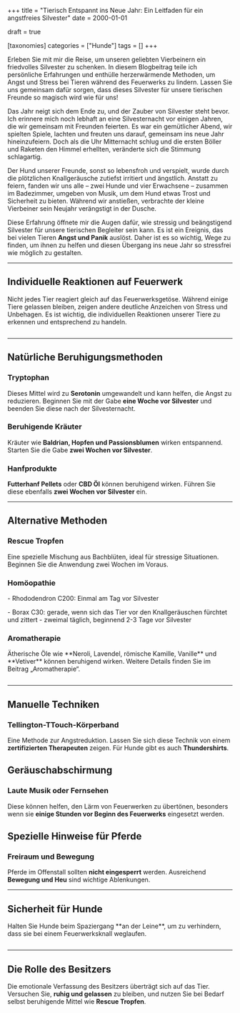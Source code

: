 +++
title = "Tierisch Entspannt ins Neue Jahr: Ein Leitfaden für ein angstfreies Silvester"
date = 2000-01-01

draft = true

[taxonomies]
categories = ["Hunde"]
tags = []
+++

Erleben Sie mit mir die Reise, um unseren geliebten Vierbeinern ein friedvolles Silvester zu schenken. In diesem Blogbeitrag teile ich persönliche Erfahrungen und enthülle herzerwärmende Methoden, um Angst und Stress bei Tieren während des Feuerwerks zu lindern. Lassen Sie uns gemeinsam dafür sorgen, dass dieses Silvester für unsere tierischen Freunde so magisch wird wie für uns!

<!-- more -->


Das Jahr neigt sich dem Ende zu, und der Zauber von Silvester steht bevor. Ich erinnere mich noch lebhaft an eine Silvesternacht vor einigen Jahren, die wir gemeinsam mit Freunden feierten. Es war ein gemütlicher Abend, wir spielten Spiele, lachten und freuten uns darauf, gemeinsam ins neue Jahr hineinzufeiern. Doch als die Uhr Mitternacht schlug und die ersten Böller und Raketen den Himmel erhellten, veränderte sich die Stimmung schlagartig.

Der Hund unserer Freunde, sonst so lebensfroh und verspielt, wurde durch die plötzlichen Knallgeräusche zutiefst irritiert und ängstlich. Anstatt zu feiern, fanden wir uns alle – zwei Hunde und vier Erwachsene – zusammen im Badezimmer, umgeben von Musik, um dem Hund etwas Trost und Sicherheit zu bieten. Während wir anstießen, verbrachte der kleine Vierbeiner sein Neujahr verängstigt in der Dusche.

Diese Erfahrung öffnete mir die Augen dafür, wie stressig und beängstigend Silvester für unsere tierischen Begleiter sein kann. Es ist ein Ereignis, das bei vielen Tieren **Angst und Panik** auslöst. Daher ist es so wichtig, Wege zu finden, um ihnen zu helfen und diesen Übergang ins neue Jahr so stressfrei wie möglich zu gestalten.

<div class="container marketing">
  <hr class="featurette-divider">
  <div class="row featurette">
    <div class="col-md-7 order-md-2">
      <h2 class="featurette-heading">Individuelle Reaktionen auf Feuerwerk</h2>
      <p class="lead">Nicht jedes Tier reagiert gleich auf das Feuerwerksgetöse. Während einige Tiere gelassen bleiben, zeigen andere deutliche Anzeichen von Stress und Unbehagen. Es ist wichtig, die individuellen Reaktionen unserer Tiere zu erkennen und entsprechend zu handeln.</p>    
    </div>
    <div class="col-md-5">
        <picture>
            <img src="https://tierheilpraxis-jessican.de/img/blog/silvester_1.png" alt="" title="  loading="lazy" sizes="30vw"  class="featurette-image img-fluid mx-auto rounded-img" style="aspect-ratio: 1/1; object-fit: cover;">
        </picture>
    </div>
  </div>
  <hr class="featurette-divider">
</div>

## Natürliche Beruhigungsmethoden

### Tryptophan
Dieses Mittel wird zu **Serotonin** umgewandelt und kann helfen, die Angst zu reduzieren. Beginnen Sie mit der Gabe **eine Woche vor Silvester** und beenden Sie diese nach der Silvesternacht.

### Beruhigende Kräuter
Kräuter wie **Baldrian, Hopfen und Passionsblumen** wirken entspannend. Starten Sie die Gabe **zwei Wochen vor Silvester**.

### Hanfprodukte
**Futterhanf Pellets** oder **CBD Öl** können beruhigend wirken. Führen Sie diese ebenfalls **zwei Wochen vor Silvester** ein.


<div class="container marketing">
  <hr class="featurette-divider">
  <div class="row featurette">
    <div class="col-md-7">
      <h2 class="featurette-heading">Alternative Methoden</h2>
      <p class="lead"><h3>Rescue Tropfen</h3>
      <p>Eine spezielle Mischung aus Bachblüten, ideal für stressige Situationen. Beginnen Sie die Anwendung zwei Wochen im Voraus.</p>
      <h3>Homöopathie</h3>
      <p>- Rhododendron C200: Einmal am Tag vor Silvester</p>
      <p>- Borax C30: gerade, wenn sich das Tier vor den Knallgeräuschen fürchtet und zittert - zweimal täglich, beginnend 2-3 Tage vor Silvester</p>
      <h3>Aromatherapie</h3>
      <p>Ätherische Öle wie **Neroli, Lavendel, römische Kamille, Vanille** und **Vetiver** können beruhigend wirken. Weitere Details finden Sie im Beitrag „Aromatherapie“.</p>
    </div>
    <div class="col-md-5 order-md-1">
      <picture>
        <img src="https://tierheilpraxis-jessican.de/img/blog/silvester_2.png" alt="" title="" loading="lazy" sizes="100vw"  class="featurette-image img-fluid mx-auto rounded-img" style="aspect-ratio: 1/1; object-fit: cover;">
      </picture>
    </div>
  </div>
  <hr class="featurette-divider">
</div>

 

## Manuelle Techniken

### Tellington-TTouch-Körperband
Eine Methode zur Angstreduktion. Lassen Sie sich diese Technik von einem **zertifizierten Therapeuten** zeigen. Für Hunde gibt es auch **Thundershirts**.

## Geräuschabschirmung

### Laute Musik oder Fernsehen
Diese können helfen, den Lärm von Feuerwerken zu übertönen, besonders wenn sie **einige Stunden vor Beginn des Feuerwerks** eingesetzt werden.

## Spezielle Hinweise für Pferde

### Freiraum und Bewegung
Pferde im Offenstall sollten **nicht eingesperrt** werden. Ausreichend **Bewegung und Heu** sind wichtige Ablenkungen.

<div class="container marketing">
  <hr class="featurette-divider">
  <div class="row featurette">
    <div class="col-md-7 order-md-2">
      <h2 class="featurette-heading">Sicherheit für Hunde</h2>
      <p class="lead">Halten Sie Hunde beim Spaziergang **an der Leine**, um zu verhindern, dass sie bei einem Feuerwerksknall weglaufen.</p>    
    </div>
    <div class="col-md-5">
        <picture>
            <img src="https://tierheilpraxis-jessican.de/img/blog/silvester_3.png" alt="" title="  loading="lazy" sizes="30vw"  class="featurette-image img-fluid mx-auto rounded-img" style="aspect-ratio: 1/1; object-fit: cover;">
        </picture>
    </div>
  </div>
  <hr class="featurette-divider">
</div>

## Die Rolle des Besitzers

Die emotionale Verfassung des Besitzers überträgt sich auf das Tier. Versuchen Sie, **ruhig und gelassen** zu bleiben, und nutzen Sie bei Bedarf selbst beruhigende Mittel wie **Rescue Tropfen**.